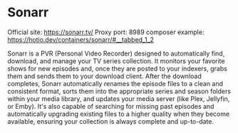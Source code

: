 # Sonarr

Official site: https://sonarr.tv/
Proxy port: 8989
composer example: https://hotio.dev/containers/sonarr/#__tabbed_1_2

Sonarr is a PVR (Personal Video Recorder) designed to automatically find, download, and manage your TV series collection. It monitors your favorite shows for new episodes and, once they are posted to your indexers, grabs them and sends them to your download client. After the download completes, Sonarr automatically renames the episode files to a clean and consistent format, sorts them into the appropriate series and season folders within your media library, and updates your media server (like Plex, Jellyfin, or Emby). It's also capable of searching for missing past episodes and automatically upgrading existing files to a higher quality when they become available, ensuring your collection is always complete and up-to-date.
